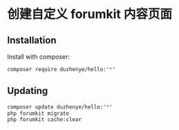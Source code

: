 # 创建自定义 forumkit 内容页面

## Installation

Install with composer:

```sh
composer require duzhenye/hello:"*"
```

## Updating

```sh
composer update duzhenye/hello:"*"
php forumkit migrate
php forumkit cache:clear
```

